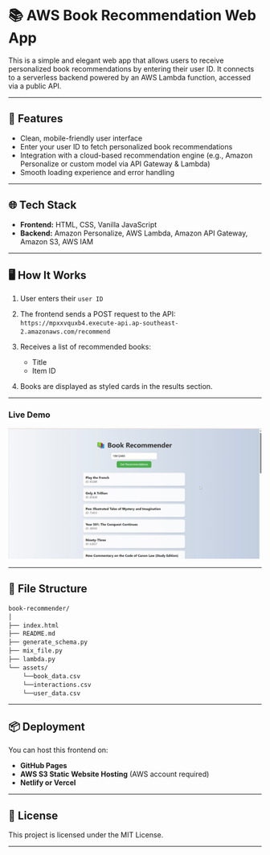 # 📚 AWS Book Recommendation Web App

This is a simple and elegant web app that allows users to receive personalized book recommendations by entering their user ID. It connects to a serverless backend powered by an AWS Lambda function, accessed via a public API.

---

## 🚀 Features

- Clean, mobile-friendly user interface
- Enter your user ID to fetch personalized book recommendations
- Integration with a cloud-based recommendation engine (e.g., Amazon Personalize or custom model via API Gateway & Lambda)
- Smooth loading experience and error handling

---

## 🌐 Tech Stack

- **Frontend:** HTML, CSS, Vanilla JavaScript
- **Backend:** Amazon Personalize, AWS Lambda, Amazon API Gateway, Amazon S3, AWS IAM

---

## 🖥️ How It Works

1. User enters their `user ID`
2. The frontend sends a POST request to the API:  
   `https://mpxxvquxb4.execute-api.ap-southeast-2.amazonaws.com/recommend`
3. Receives a list of recommended books:
   - Title
   - Item ID

4. Books are displayed as styled cards in the results section.

---
### Live Demo
![alt text](Picture5.png)

---

## 📁 File Structure

```bash
book-recommender/
│
├── index.html 
├── README.md 
├── generate_schema.py
├── mix_file.py
├── lambda.py
└── assets/ 
    └──book_data.csv
    └──interactions.csv
    └──user_data.csv
```
---
## 📦 Deployment

You can host this frontend on:
- **GitHub Pages** 
- **AWS S3 Static Website Hosting** (AWS account required)
- **Netlify or Vercel**

---

## 📜 License

This project is licensed under the MIT License.

---